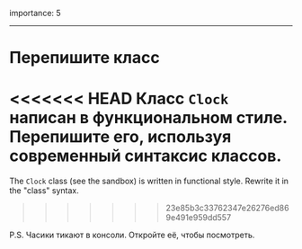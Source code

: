 importance: 5

---

# Перепишите класс

<<<<<<< HEAD
Класс `Clock` написан в функциональном стиле. Перепишите его, используя современный синтаксис классов.
=======
The `Clock` class (see the sandbox) is written in functional style. Rewrite it in the "class" syntax.
>>>>>>> 23e85b3c33762347e26276ed869e491e959dd557

P.S. Часики тикают в консоли. Откройте её, чтобы посмотреть.

